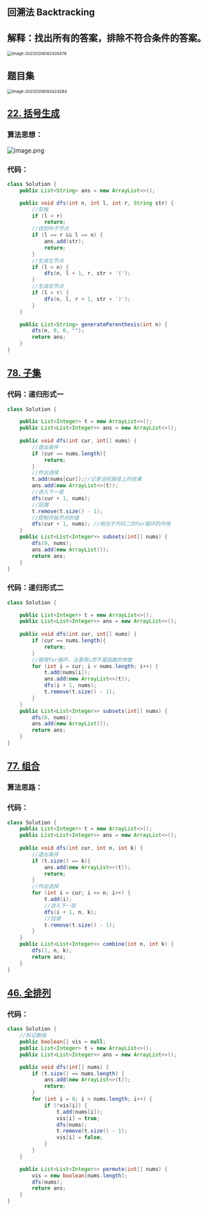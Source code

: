 ## 回溯法 Backtracking

## 解释：找出所有的答案，排除不符合条件的答案。

<img src="C:\Users\app\AppData\Roaming\Typora\typora-user-images\image-20220206162305476.png" alt="image-20220206162305476" style="zoom:67%;" />

## 题目集

<img src="C:\Users\app\AppData\Roaming\Typora\typora-user-images\image-20220206163424284.png" alt="image-20220206163424284" style="zoom:67%;" />

## [22. 括号生成](https://leetcode-cn.com/problems/generate-parentheses/)

### 算法思想：

![image.png](https://pic.leetcode-cn.com/efbe574e5e6addcd1c9dc5c13a50c6f162a2b14a95d6aed2c394e18287a067fa-image.png)

### 代码：

```java
class Solution {
    public List<String> ans = new ArrayList<>();

    public void dfs(int n, int l, int r, String str) {
        //剪枝
        if (l < r)
            return;
        //找到叶子节点
        if (l == r && l == n) {
            ans.add(str);
            return;
        }
        //生成左节点
        if (l < n) {
            dfs(n, l + 1, r, str + '(');
        }
        //生成右节点
        if (l > r) {
            dfs(n, l, r + 1, str + ')');
        }
    }

    public List<String> generateParenthesis(int n) {
        dfs(n, 0, 0, "");
        return ans;
    }
}
```

## [78. 子集](https://leetcode-cn.com/problems/subsets/)

### 代码：递归形式一

```java
class Solution {

    public List<Integer> t = new ArrayList<>();
    public List<List<Integer>> ans = new ArrayList<>();
    
    public void dfs(int cur, int[] nums) {
        //退出条件
        if (cur == nums.length){
            return;
        }
        //作出选择
        t.add(nums[cur]);//记录当前路径上的结果
        ans.add(new ArrayList<>(t));
        //进入下一层
        dfs(cur + 1, nums);
        //回溯
        t.remove(t.size() - 1);
        //控制开始节点的值
        dfs(cur + 1, nums); //相当于代码二的for循环的作用
    } 
    public List<List<Integer>> subsets(int[] nums) {
        dfs(0, nums);
        ans.add(new ArrayList());
        return ans;
    }
}
```

### 代码：递归形式二

```java
class Solution {

    public List<Integer> t = new ArrayList<>();
    public List<List<Integer>> ans = new ArrayList<>();
    
    public void dfs(int cur, int[] nums) {
        if (cur == nums.length){
            return;
        }
        //使用for循环，注意用i而不是函数的参数
        for (int i = cur; i < nums.length; i++) {
            t.add(nums[i]);
            ans.add(new ArrayList<>(t));
            dfs(i + 1, nums);
            t.remove(t.size() - 1);
        }
    } 
    public List<List<Integer>> subsets(int[] nums) {
        dfs(0, nums);
        ans.add(new ArrayList());
        return ans;
    }
}
```

## [77. 组合](https://leetcode-cn.com/problems/combinations/)

### 算法思路：



### 代码：

```java
class Solution {
    public List<Integer> t = new ArrayList<>();
    public List<List<Integer>> ans = new ArrayList<>();
    
    public void dfs(int cur, int n, int k) {
        //退出条件
        if (t.size() == k){
            ans.add(new ArrayList<>(t));
            return;
        }
        //作出选择
        for (int i = cur; i <= n; i++) {
            t.add(i);
            //进入下一层
            dfs(i + 1, n, k);
            //回溯
            t.remove(t.size() - 1);
        }
    } 
    public List<List<Integer>> combine(int n, int k) {
        dfs(1, n, k);
        return ans; 
    }
}
```

## [46. 全排列](https://leetcode-cn.com/problems/permutations/)

### 代码：

```java
class Solution {
    //标记数组
    public boolean[] vis = null;
    public List<Integer> t = new ArrayList<>();
    public List<List<Integer>> ans = new ArrayList<>();

    public void dfs(int[] nums) {
        if (t.size() == nums.length) {
            ans.add(new ArrayList<>(t));
            return;
        }
        for (int i = 0; i < nums.length; i++) {
            if (!vis[i]) {
                t.add(nums[i]);
                vis[i] = true;
                dfs(nums);
                t.remove(t.size() - 1);
                vis[i] = false;
            }
        }
    }

    public List<List<Integer>> permute(int[] nums) {
        vis = new boolean[nums.length];
        dfs(nums);
        return ans;
    }
}
```


